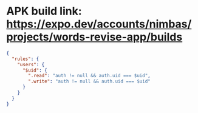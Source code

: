 # APK build link: https://expo.dev/accounts/nimbas/projects/words-revise-app/builds


```json
{
  "rules": {
    "users": {
      "$uid": {
        ".read": "auth != null && auth.uid === $uid",
        ".write": "auth != null && auth.uid === $uid"
      }
    }
  }
}
```